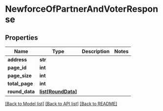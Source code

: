 # NewforceOfPartnerAndVoterResponse

## Properties
Name | Type | Description | Notes
------------ | ------------- | ------------- | -------------
**address** | **str** |  | 
**page_id** | **int** |  | 
**page_size** | **int** |  | 
**total_page** | **int** |  | 
**round_data** | [**list[RoundData]**](RoundData.md) |  | 

[[Back to Model list]](../README.md#documentation-for-models) [[Back to API list]](../README.md#documentation-for-api-endpoints) [[Back to README]](../README.md)

